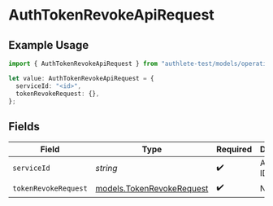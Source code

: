 # AuthTokenRevokeApiRequest

## Example Usage

```typescript
import { AuthTokenRevokeApiRequest } from "authlete-test/models/operations";

let value: AuthTokenRevokeApiRequest = {
  serviceId: "<id>",
  tokenRevokeRequest: {},
};
```

## Fields

| Field                                                           | Type                                                            | Required                                                        | Description                                                     |
| --------------------------------------------------------------- | --------------------------------------------------------------- | --------------------------------------------------------------- | --------------------------------------------------------------- |
| `serviceId`                                                     | *string*                                                        | :heavy_check_mark:                                              | A service ID.                                                   |
| `tokenRevokeRequest`                                            | [models.TokenRevokeRequest](../../models/tokenrevokerequest.md) | :heavy_check_mark:                                              | N/A                                                             |